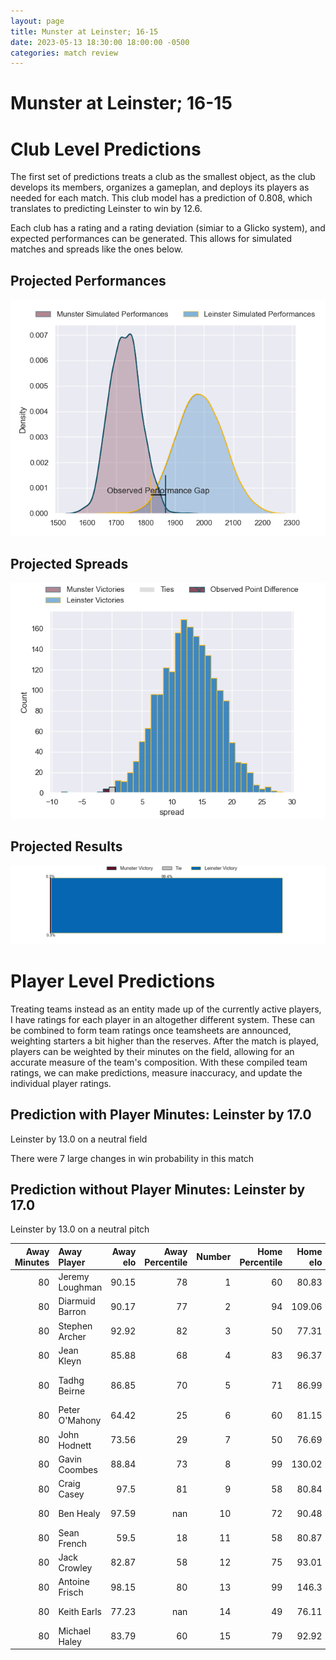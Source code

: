 ```yaml
---  
layout: page  
title: Munster at Leinster; 16-15  
date: 2023-05-13 18:30:00 18:00:00 -0500  
categories: match review  
---
```

# Munster at Leinster; 16-15

# Club Level Predictions


The first set of predictions treats a club as the smallest object, as the club develops its members, organizes a gameplan, and deploys its players as needed for each match. This club model has a prediction of 0.808, which translates to predicting Leinster to win by 12.6.

Each club has a rating and a rating deviation (simiar to a Glicko system), and expected performances can be generated. This allows for simulated matches and spreads like the ones below.
## Projected Performances


![Projected Performances](plots/performances_2023-05-13-Leinster-Munster.png)
## Projected Spreads


![Projected Spreads](plots/spreads_2023-05-13-Leinster-Munster.png)
## Projected Results


![Projected Results](plots/resultbar_2023-05-13-Leinster-Munster.png)
# Player Level Predictions


Treating teams instead as an entity made up of the currently active players, I have ratings for each player in an altogether different system. These can be combined to form team ratings once teamsheets are announced, weighting starters a bit higher than the reserves. After the match is played, players can be weighted by their minutes on the field, allowing for an accurate measure of the team's composition. With these compiled team ratings, we can make predictions, measure inaccuracy, and update the individual player ratings.
## Prediction with Player Minutes: Leinster by 17.0


Leinster by 13.0 on a neutral field

There were 7 large changes in win probability in this match
## Prediction without Player Minutes: Leinster by 17.0


Leinster by 13.0 on a neutral pitch



|   Away Minutes | Away Player     |   Away elo |   Away Percentile |   Number |   Home Percentile |   Home elo | Home Player          |   Home Minutes |
|---------------:|:----------------|-----------:|------------------:|---------:|------------------:|-----------:|:---------------------|---------------:|
|             80 | Jeremy Loughman |      90.15 |                78 |        1 |                60 |      80.83 | Michael Milne        |             80 |
|             80 | Diarmuid Barron |      90.17 |                77 |        2 |                94 |     109.06 | Ronan Kelleher       |             80 |
|             80 | Stephen Archer  |      92.92 |                82 |        3 |                50 |      77.31 | Michael Ala'alatoa   |             80 |
|             80 | Jean Kleyn      |      85.88 |                68 |        4 |                83 |      96.37 | Ryan Baird           |             80 |
|             80 | Tadhg Beirne    |      86.85 |                70 |        5 |                71 |      86.99 | Jason Howell Jenkins |             80 |
|             80 | Peter O'Mahony  |      64.42 |                25 |        6 |                60 |      81.15 | Max Deegan           |             80 |
|             80 | John Hodnett    |      73.56 |                29 |        7 |                50 |      76.69 | Will Connors         |             80 |
|             80 | Gavin Coombes   |      88.84 |                73 |        8 |                99 |     130.02 | Jack Conan           |             80 |
|             80 | Craig Casey     |      97.5  |                81 |        9 |                58 |      80.84 | Luke McGrath         |             80 |
|             80 | Ben Healy       |      97.59 |               nan |       10 |                72 |      90.48 | Harry Byrne          |             80 |
|             80 | Sean French     |      59.5  |                18 |       11 |                58 |      80.87 | Dave Kearney         |             80 |
|             80 | Jack Crowley    |      82.87 |                58 |       12 |                75 |      93.01 | Charlie Ngatai       |             80 |
|             80 | Antoine Frisch  |      98.15 |                80 |       13 |                99 |     146.3  | Robbie Henshaw       |             80 |
|             80 | Keith Earls     |      77.23 |               nan |       14 |                49 |      76.11 | Tommy O'Brien        |             80 |
|             80 | Michael Haley   |      83.79 |                60 |       15 |                79 |      92.92 | Jimmy O'Brien        |             80 |

